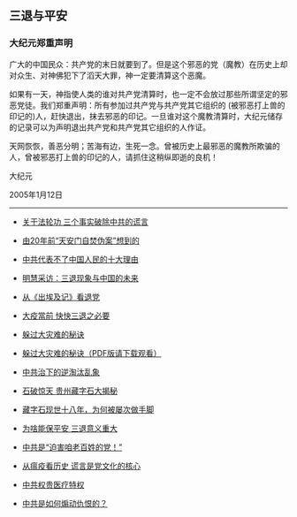 ## 三退与平安

### 大纪元郑重声明

广大的中国民众：共产党的末日就要到了。但是这个邪恶的党（魔教）在历史上却对众生、对神佛犯下了滔天大罪，神一定要清算这个恶魔。 

如果有一天，神指使人类的谁对共产党清算时，也一定不会放过那些所谓坚定的邪恶党徒。我们郑重声明：所有参加过共产党与共产党其它组织的 (被邪恶打上兽的印记的)人，赶快退出，抹去邪恶的印记。一旦谁对这个魔教清算时，大纪元储存的记录可以为声明退出共产党和共产党其它组织的人作证。 

天网恢恢，善恶分明；苦海有边，生死一念。曾被历史上最邪恶的魔教所欺骗的人，曾被邪恶打上兽的印记的人，请抓住这稍纵即逝的良机！ 

大纪元

2005年1月12日

---

- [关于法轮功 三个事实破除中共的谎言](3facts0928.md)

- [由20年前“天安门自焚伪案”想到的](0202tui.md)

- [中共代表不了中国人民的十大理由](11093tui.md)

- [明慧采访：三退现象与中国的未来](3tmh.md)

- [从《出埃及记》看退党](aiji.md)

- [大疫當前 快快三退之必要](1212tui.md)

- [躲过大灾难的秘诀](duoguoDZNMJ.md)

- [躲过大灾难的秘诀（PDF版请下载观看）](duoguoDZNMJ-sj.pdf)

- [中共治下的逆淘汰乱象](nitaotai.md)

- [石破惊天 贵州藏字石大揭秘](cangzishi.md)

- [藏字石现世十八年，为何被屡次做手脚](cangzishi-2.md)

- [为啥能保平安 三退意义重大](08303tui.md)

- [中共是“迫害咱老百姓的党！”](3tui0928.md)

- [从瘟疫看历史 谎言是党文化的核心](10143tui.md)

- [中共权贵医疗特权](1014tequan.md)

- [中共是如何煽动仇恨的？](10223tui2.md)

  

  


